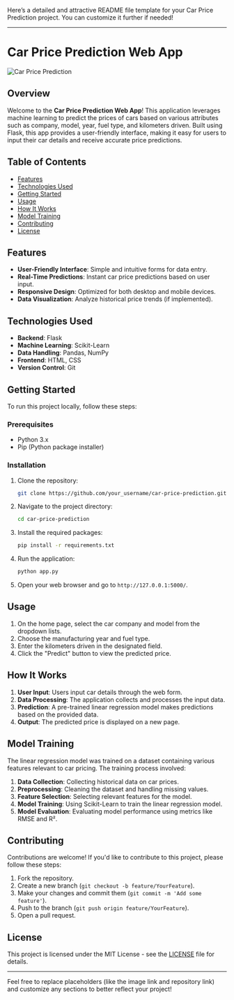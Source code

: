 Here’s a detailed and attractive README file template for your Car Price Prediction project. You can customize it further if needed!

---

# Car Price Prediction Web App

![Car Price Prediction](https://example.com/car_image.jpg) <!-- Add a relevant image link here -->

## Overview

Welcome to the **Car Price Prediction Web App**! This application leverages machine learning to predict the prices of cars based on various attributes such as company, model, year, fuel type, and kilometers driven. Built using Flask, this app provides a user-friendly interface, making it easy for users to input their car details and receive accurate price predictions.

## Table of Contents

- [Features](#features)
- [Technologies Used](#technologies-used)
- [Getting Started](#getting-started)
- [Usage](#usage)
- [How It Works](#how-it-works)
- [Model Training](#model-training)
- [Contributing](#contributing)
- [License](#license)

## Features

- **User-Friendly Interface**: Simple and intuitive forms for data entry.
- **Real-Time Predictions**: Instant car price predictions based on user input.
- **Responsive Design**: Optimized for both desktop and mobile devices.
- **Data Visualization**: Analyze historical price trends (if implemented).

## Technologies Used

- **Backend**: Flask
- **Machine Learning**: Scikit-Learn
- **Data Handling**: Pandas, NumPy
- **Frontend**: HTML, CSS
- **Version Control**: Git

## Getting Started

To run this project locally, follow these steps:

### Prerequisites

- Python 3.x
- Pip (Python package installer)

### Installation

1. Clone the repository:

   ```bash
   git clone https://github.com/your_username/car-price-prediction.git
   ```

2. Navigate to the project directory:

   ```bash
   cd car-price-prediction
   ```

3. Install the required packages:

   ```bash
   pip install -r requirements.txt
   ```

4. Run the application:

   ```bash
   python app.py
   ```

5. Open your web browser and go to `http://127.0.0.1:5000/`.

## Usage

1. On the home page, select the car company and model from the dropdown lists.
2. Choose the manufacturing year and fuel type.
3. Enter the kilometers driven in the designated field.
4. Click the "Predict" button to view the predicted price.

## How It Works

1. **User Input**: Users input car details through the web form.
2. **Data Processing**: The application collects and processes the input data.
3. **Prediction**: A pre-trained linear regression model makes predictions based on the provided data.
4. **Output**: The predicted price is displayed on a new page.

## Model Training

The linear regression model was trained on a dataset containing various features relevant to car pricing. The training process involved:

1. **Data Collection**: Collecting historical data on car prices.
2. **Preprocessing**: Cleaning the dataset and handling missing values.
3. **Feature Selection**: Selecting relevant features for the model.
4. **Model Training**: Using Scikit-Learn to train the linear regression model.
5. **Model Evaluation**: Evaluating model performance using metrics like RMSE and R².

## Contributing

Contributions are welcome! If you'd like to contribute to this project, please follow these steps:

1. Fork the repository.
2. Create a new branch (`git checkout -b feature/YourFeature`).
3. Make your changes and commit them (`git commit -m 'Add some feature'`).
4. Push to the branch (`git push origin feature/YourFeature`).
5. Open a pull request.

## License

This project is licensed under the MIT License - see the [LICENSE](LICENSE) file for details.

---

Feel free to replace placeholders (like the image link and repository link) and customize any sections to better reflect your project!
